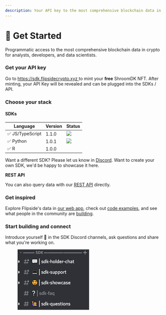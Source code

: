 ```yaml
---
description: Your API key to the most comprehensive blockchain data in crypto
---
```


# 🍄 Get Started

Programmatic access to the most comprehensive blockchain data in crypto for analysts, developers, and data scientists.

### Get your API key

Go to [https://sdk.flipsidecrypto.xyz ](https://sdk.flipsidecrypto.xyz)to mint your **free** ShroomDK NFT. After minting, your API Key will be revealed and can be plugged into the SDKs / API.



### Choose your stack

#### SDKs

| Language        | Version | Status                                                                                |
| --------------- | ------- | ------------------------------------------------------------------------------------- |
| ✅ JS/TypeScript | 1.1.0   | ![](https://github.com/FlipsideCrypto/sdk/actions/workflows/ci\_js.yml/badge.svg)     |
| ✅ Python        | 1.0.1   | ![](https://github.com/FlipsideCrypto/sdk/actions/workflows/ci\_python.yml/badge.svg) |
| ✅ R             | 1.0.0   |                                                                                       |

Want a different SDK? Please let us know in [Discord](https://discord.gg/ZmU3jQuu6W). Want to create your own SDK, we'd be happy to showcase it here.

**REST API**

You can also query data with our  [REST API](rest-api.md) directly.



### Get inspired

Explore Flipside's data in [our web app](https://app.flipsidecrypto.com/), check out [code examples](examples.md), and see what people in the community are [building](community-showcase.md).



### Start building and connect

Introduce yourself :wave: in the SDK Discord channels, ask questions and share what you're working on.



<figure><img src="../.gitbook/assets/image.png" alt=""><figcaption></figcaption></figure>
